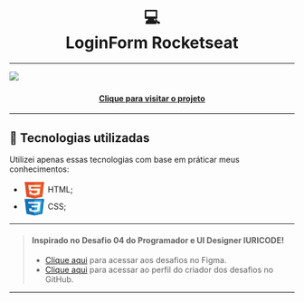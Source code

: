 <h1 align="center">
  💻<br>LoginForm Rocketseat
</h1>

---

<img src="./LoginPage.png"/>

<h4 align="center"><a href="">Clique para visitar o projeto</a></h4>

---

## 💼 Tecnologias utilizadas

Utilizei apenas essas tecnologias com base em práticar meus conhecimentos:

- <img align="center" alt="Joao-HTML" height="30" width="40" src="https://raw.githubusercontent.com/devicons/devicon/master/icons/html5/html5-original.svg"> HTML;
- <img align="center" alt="Joao-CSS" height="30" width="40" src="https://raw.githubusercontent.com/devicons/devicon/master/icons/css3/css3-original.svg"> CSS;

---

> #### Inspirado no Desafio 04 do Programador e UI Designer IURICODE!
>
> - <a href="https://www.figma.com/file/Yb9IBH56g7T1hdIyZ3BMNO/Desafios---Codelândia?node-id=624%3A2">Clique aqui</a> para acessar aos desafios no Figma.
> - <a href="https://github.com/iuricode">Clique aqui</a> para acessar ao perfil do criador dos desafios no GitHub.
>
---
